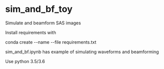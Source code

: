 # sim_and_bf_toy
Simulate and beamform SAS images

Install requirements with 

conda create --name <env> --file requirements.txt
  
sim_and_bf.ipynb has example of simulating waveforms and beamforming

Use python 3.5/3.6
